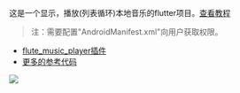 这是一个显示，播放(列表循环)本地音乐的flutter项目。[查看教程](https://www.youtube.com/watch?v=eWicXD5vkyg)

> 注：需要配置"AndroidManifest.xml"向用户获取权限。

- [flute_music_player插件](https://pub.flutter-io.cn/packages/flute_music_player)
- [更多的参考代码](https://github.com/iampawan/Flutter-Music-Player)


![](https://s2.ax1x.com/2019/05/15/ETpxxJ.md.jpg)